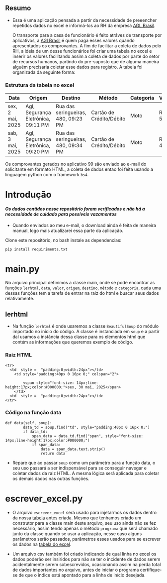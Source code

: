 ## Resumo
* Essa é uma aplicação pensada a partir da necessidade de preeencher repetidos dados no excel e informá-los ao RH da empresa [AGL Brasil](https://www.aglbrasil.com/).

  O transporte para a casa de funcionário é feito atráves de transporte por aplicativos, a [AGl Brasil](https://www.aglbrasil.com/) é quem paga esses valores quando apresentados os comprovantes. A fim de facilitar a coleta de dados pelo RH, a ideia de um desse funcionários foi criar uma tabela no excel e inserir os valores facilitando assim a coleta de dados por parte do setor de recursos humanos, partindo do pre-suposto que de alguma maneira alguém precisaria coletar esse dados para registro. A tabela foi organizada da seguinte forma:

### Estrutura da tabela no excel

<table>
  <thead>
    <tr>
      <th>Data</th>
      <th>Origem</th>
      <th>Destino</th>
      <th>Método</th>
      <th>Categoria</th>
      <th>Valor</th>
    </tr>
  </thead>
  <tbody>
    <tr>
      <td>sex, 2 mai, 2025</td>
      <td>Agl, Segurança Eletrônica, 09:11 PM</td>
      <td>Rua das seringueiras, 480, 09:23 PM</td>
      <td>Cartão de Crédito/Débito</td>
      <td>Moto</td>
      <td>R$ 5,30</td>
    </tr>
    <tr>
      <td>sab, 3 mai, 2025</td>
      <td>Agl, Segurança Eletrônica, 09:20 PM</td>
      <td>Rua das seringueiras, 480, 09:34 PM</td>
      <td>Cartão de Crédito/Débito</td>
      <td>Moto</td>
      <td>R$ 4,60</td>
    </tr>
  </tbody>
</table>

Os comprovantes gerados no aplicativo 99 são enviado ao e-mail do solicitante em formato HTML, a coleta de dados entao foi feita usando a linguagem python com o framework `bs4`.

# Introdução

#### *Os dados contidos nesse repositório foram verificados e não há a necessidade de cuidado para possíveis vazamentos*

* Quando enviados ao meu e-mail, o download ainda é feita de maneira manual, logo mais atualizarei essa parte da aplicação.

Clone este repositório, no bash instale as dependencias:
```
pip install requiriments.txt
```


# main.py

No arquivo principal definimos a classe main, onde se pode encontrar as funções `lerhtml`, `data`, `valor`, `origem`, `destino`, `método` e `categoria`, cada uma dessas funções tem a tarefa de entrar na raiz do html e buscar seus dados relativamente.

## lerhtml
* Na função `lerhtml` é onde usaremos a classe `BeautifulSoup` do módulo importado no início do código. A classe é instanciada em `soup` e a partir daí usamos a instância dessa classe para os elementos html que contém as informações que queremos exemplo de código.

### Raiz HTML

```
<tr>
  <td  style =  "padding:0;width:24px"></td>
    <td style="padding:40px 0 16px 0;" colspan="2">
      
        <span style="font-size: 14px;line-height:17px;color:#000000;">sex, 30 mai, 2025</span>
    </td>
  <td  style =  "padding:0;width:24px"></td>
</tr>
```

### Código na função data

```
def data(self, soup):
        data_td = soup.find("td", style="padding:40px 0 16px 0;")
        if data_td:
            span_data = data_td.find("span", style="font-size: 14px;line-height:17px;color:#000000;")
            if span_data:
                data = span_data.text.strip()
                return data
```

* Repare que ao passar `soup` como um parâmetro para a função data, o seu uso passará a ser indispensável para se conseguir navegar e coletar dados da raiz HTML. A mesma lógica será aplicada para coletar os demais dados nas outras funções.


# escrever_excel.py

* O arquivo `escrever_excel` será usado para injetarmos os dados dentro da nossa [tabela](#estrutura-da-tabela-no-excel) antes criada. Mesmo que tenhamos criado um construtor para a classe main deste arquivo, seu uso ainda não se fez necessário, assim tendo apenas o método `programa` que será chamado junto da classe quando se usar a aplicação, nesse caso alguns parâmetros serão passados, parâmetros esses usados para se escrever os dados na [tabela do excel](#estrutura-da-tabela-no-excel).

* Um arquivo csv também foi criado indicando de qual linha no excel os dados poderão ser insiridos para não se ter o incidente de dados serem acidentalmente serem sobescrevidos, ocasionando assim na perda total de dados importantes no arquivo, antes de iniciar o programa certifíque-se de que o índice está apontado para a linha de início desejada.

